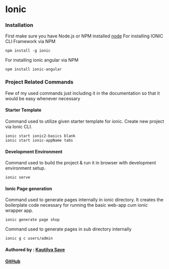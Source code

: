 # Ionic

### Installation

First make sure you have Node.js or NPM installed
[node](node.md)
For installing IONIC CLI Framework via NPM

```text
npm install -g ionic
```

For installing ionic angular via NPM

```text
npm install ionic-angular
```

### Project Related Commands

Few of my used commands just including it in the documentation so that it would be easy whenever necessary

#### Starter Template

Command used to utilize given starter template for ionic. Create new project via Ionic CLI.

```text
ionic start ionic2-basics blank
ionic start ionic-appName tabs
```

#### Development Environment

Command used to build the project & run it in browser with development environment setup.

```text
ionic serve
```

#### Ionic Page generation

Command used to generate pages internally in ionic directory. It creates the boilerplate code necessary for running the basic web-app cum ionic wrapper app.

```text
ionic generate page shop
```

Command used to generate pages in sub directory internally

```text
ionic g c users/admin
```

#### Authored by : [Kautilya Save](https://kautilya.design)

#### [GitHub](https://github.com/SensehacK)

